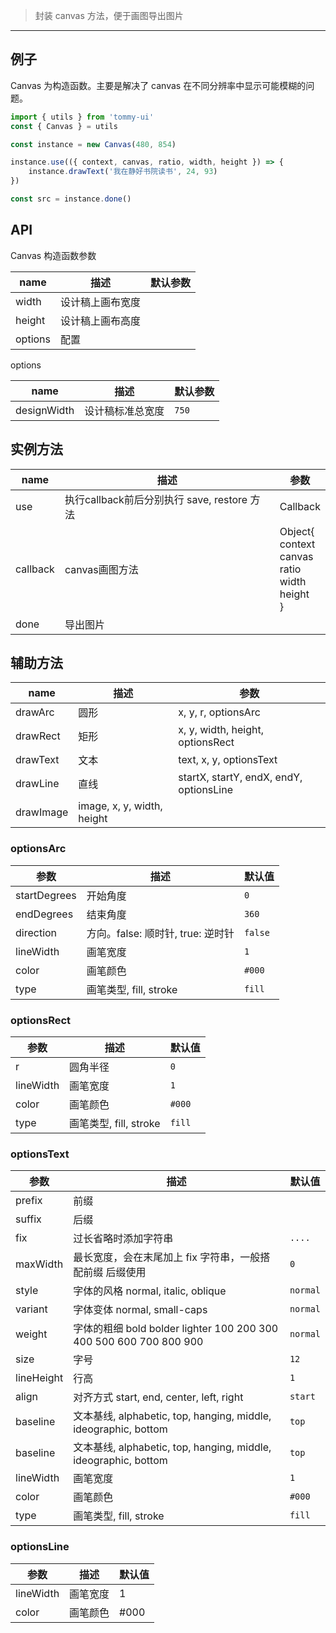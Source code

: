 > 封装 canvas 方法，便于画图导出图片

-------------

## 例子

Canvas 为构造函数。主要是解决了 canvas 在不同分辨率中显示可能模糊的问题。

```javascript
import { utils } from 'tommy-ui'
const { Canvas } = utils

const instance = new Canvas(480, 854)

instance.use(({ context, canvas, ratio, width, height }) => {
    instance.drawText('我在静好书院读书', 24, 93)
})

const src = instance.done()
```

## API

Canvas 构造函数参数

| name | 描述 | 默认参数 |
|------|--------|-------|
| width | 设计稿上画布宽度 | |
| height | 设计稿上画布高度 | |
| options | 配置 | |

options

| name | 描述 | 默认参数 |
|------|--------|-------|
| designWidth | 设计稿标准总宽度 | `750` |

## 实例方法

| name | 描述 | 参数 |
|------|--------|-------|
| use | 执行callback前后分别执行 save, restore 方法 | Callback |
| callback | canvas画图方法 | Object{<br>context<br>canvas<br>ratio<br>width<br>height<br>} |
| done | 导出图片 | |

## 辅助方法

| name | 描述 | 参数 |
|------|--------|-------|
| drawArc | 圆形 | x, y, r, optionsArc |
| drawRect | 矩形 | x, y, width, height, optionsRect |
| drawText | 文本 | text, x, y, optionsText |
| drawLine | 直线 | startX, startY, endX, endY, optionsLine |
| drawImage | image, x, y, width, height |

### optionsArc

| 参数 | 描述 | 默认值 |
|-------|----------|---------|
| startDegrees | 开始角度 | `0` |
| endDegrees | 结束角度 | `360` |
| direction | 方向。false: 顺时针, true: 逆时针 | `false` |
| lineWidth | 画笔宽度 | `1` |
| color | 画笔颜色 | `#000` |
| type | 画笔类型, fill, stroke | `fill` |

### optionsRect

| 参数 | 描述 | 默认值 |
|-------|----------|---------|
| r | 圆角半径 | `0` |
| lineWidth | 画笔宽度 | `1` |
| color | 画笔颜色 | `#000` |
| type | 画笔类型, fill, stroke | `fill` |

### optionsText

| 参数 | 描述 | 默认值 |
|-------|----------|---------|
| prefix | 前缀 | |
| suffix | 后缀 | |
| fix | 过长省略时添加字符串 | `.... ` |
| maxWidth | 最长宽度，会在末尾加上 fix 字符串，一般搭配前缀 后缀使用 | `0` |
| style | 字体的风格 normal, italic, oblique | `normal` |
| variant | 字体变体 normal, small-caps | `normal` |
| weight | 字体的粗细 bold bolder lighter 100 200 300 400 500 600 700 800 900 | `normal` |
| size | 字号 | `12` |
| lineHeight | 行高 | `1` |
| align | 对齐方式 start, end, center, left, right | `start` |
| baseline | 文本基线, alphabetic, top, hanging, middle, ideographic, bottom | `top` |
| baseline | 文本基线, alphabetic, top, hanging, middle, ideographic, bottom | `top` |
| lineWidth | 画笔宽度 | `1` |
| color | 画笔颜色 | `#000` |
| type | 画笔类型, fill, stroke | `fill` |

### optionsLine

| 参数 | 描述 | 默认值 |
|-------|----------|---------|
| lineWidth | 画笔宽度 | 1 |
| color | 画笔颜色 | #000 |
